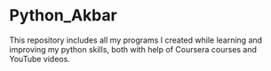 # Python_Akbar
This repository includes all my programs I created while learning and improving my python skills, both with help of Coursera courses and YouTube videos.
